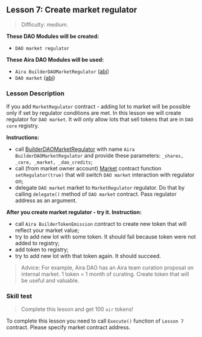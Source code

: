 ## Lesson 7: Create market regulator 

> Difficulty: medium.

**These DAO Modules will be created:**

- `DAO market regulator`

**These Aira DAO Modules will be used:**

- `Aira BuilderDAOMarketRegulator` ([abi](https://raw.githubusercontent.com/airalab/core/master/abi/builder/BuilderDAOMarketRegulator.json))
- `DAO market` ([abi](https://raw.githubusercontent.com/airalab/core/master/abi/modules/Market.json))

### Lesson Description 

If you add `MarketRegulator` contract - adding lot to market will be possible only if set by regulator conditions are met. In this lesson we will create regulator for `DAO market`. It will only allow lots that sell tokens that are in `DAO core` registry. 

**Instructions:**

- call [BuilderDAOMarketRegulator](https://github.com/airalab/core/wiki/API-Reference#builderdaomarketregulator) with name `Aira BuilderDAOMarketRegulator` and provide these parameters: `_shares, _core, _market, _dao_credits`;
- call (from market owner account) [Market](https://github.com/airalab/core/wiki/API-Reference#market) contract function `setRegulator(true)` that will switch `DAO market` interaction with regulator on;
- delegate `DAO market` market to `MarketRegulator` regulator. Do that by calling `delegate()` method of `DAO market` contract. Pass regulator address as an argument.

**After you create market regulator - try it. Instruction:**

- call `Aira BuilderTokenEmission` contract to create new token that will reflect your market value;
- try to add new lot with some token. It should fail because token were not added to registry;
- add token to registry;
- try to add new lot with that token again. It should succeed.

> Advice: For example, Aira DAO has an Aira team curation proposal on internal market. 1 token = 1 month of curating. Create token that will be useful and valuable.

### Skill test 

> Complete this lesson and get 100 `air` tokens! 

To complete this lesson you need to call `Execute()` function of `Lesson 7` contract. Please specify market contract address.
